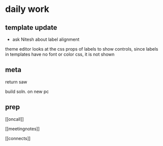 ---
---

# daily work 

## template update 
- ask Nitesh about label alignment

theme editor looks at the css props of labels to show controls, since labels in templates have no font or color css, it is not shown 



## meta 

return saw 

build soln. on new pc 

## prep 

[[oncall]]

[[meetingnotes]]

[[connects]]

